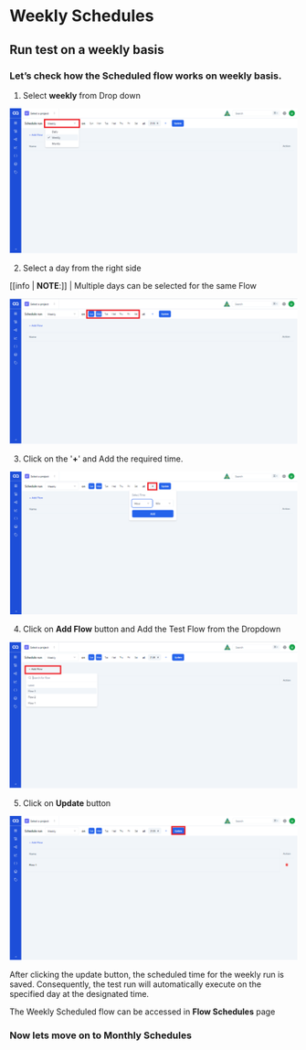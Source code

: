# Weekly Schedules
## Run test on a weekly basis


### Let’s check how the Scheduled flow works on weekly basis.

 1. Select **weekly** from Drop down

 ![W 3.1](/images/W%203.1.png)

 2. Select a day from the right side

 [[info | **NOTE**:]]
 | Multiple days can be selected for the same Flow

 ![W 3.2](/images/W%203.2.png)

 3. Click on the '**+**' and Add the required time.

 ![W 3.3](/images/W%203.3.png)

 4. Click on **Add Flow** button and Add the Test Flow from the Dropdown

 ![W 3.4](/images/W%203.4.png)

 5. Click on **Update** button 

 ![W 3.5](/images/W%203.5.png)

 After clicking the update button, the scheduled time for the weekly run is saved. Consequently, the test run will automatically execute on the specified day at the designated time.

 The Weekly Scheduled flow can be accessed in **Flow Schedules** page  

 ### Now lets move on to Monthly Schedules